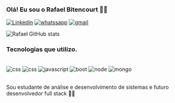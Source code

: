 

### Olá! Eu sou o Rafael Bitencourt 🙋‍♂️

[![Linkedin](https://img.shields.io/badge/LinkedIn-0077B5?style=for-the-badge&logo=linkedin&logoColor=white)](https://www.linkedin.com/in/rafael-bitencourt-oliveira/) [![whatssapp](https://img.shields.io/badge/WhatsApp-25D366?style=for-the-badge&logo=whatsapp&logoColor=white)]((51)994204661) [![gmail](https://img.shields.io/badge/Gmail-D14836?style=for-the-badge&logo=gmail&logoColor=white)](rafaelbitencourrt@gmail.com)

![Rafael GitHub stats](https://github-readme-stats.vercel.app/api?username=rafaelbitencourrt&show_icons=true&theme=dark)

### Tecnologias que utilizo.

<div style ="display: inline_block"><br/>

<img align="center" alt="css" src="https://img.shields.io/badge/HTML5-E34F26?style=for-the-badge&logo=html5&logoColor=white" />
<img align="center" alt="css" src="https://img.shields.io/badge/CSS3-1572B6?style=for-the-badge&logo=css3&logoColor=white" />
<img align="center" alt="javascript" src="https://img.shields.io/badge/JavaScript-F7DF1E?style=for-the-badge&logo=javascript&logoColor=black"/>

<img align="center" alt="boot" src="https://img.shields.io/badge/Bootstrap-563D7C?style=for-the-badge&logo=bootstrap&logoColor=white"/>
<img align="center" alt="node" src="https://img.shields.io/badge/Node.js-43853D?style=for-the-badge&logo=node.js&logoColor=white"/>

<img align="center" alt="mongo" src="https://img.shields.io/badge/MongoDB-4EA94B?style=for-the-badge&logo=mongodb&logoColor=white"/>
<br/><br/>
  
  Sou estudante de análise e desenvolvimento de sistemas e futuro desenvolvedor full stack 🧑‍💻
